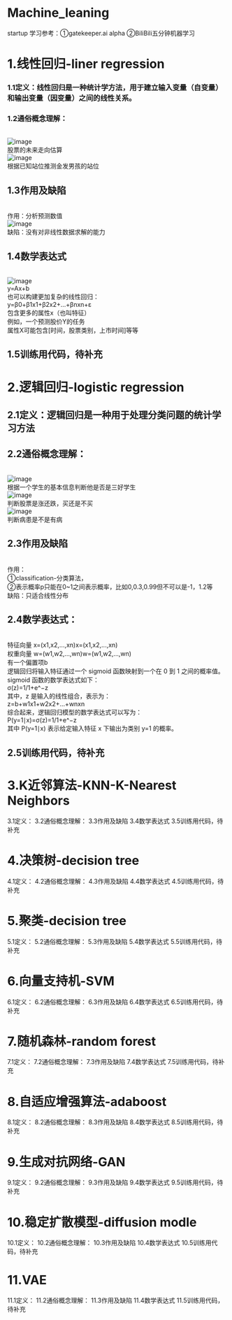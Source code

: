 # Machine_leaning
startup
学习参考：①gatekeeper.ai alpha  ②BiliBili五分钟机器学习

# 1.线性回归-liner regression
### 1.1定义：线性回归是一种统计学方法，用于建立输入变量（自变量）和输出变量（因变量）之间的线性关系。
### 1.2通俗概念理解：
<br> ![image](https://github.com/catto123455/Machine_leaning/assets/140484656/107f3170-98fd-4fb8-b24e-7a1c76643eec)
<br>股票的未来走向估算
<br>![image](https://github.com/catto123455/Machine_leaning/assets/140484656/72088859-1f30-494b-b4a2-74a88582af90)
<br>根据已知站位推测金发男孩的站位
## 1.3作用及缺陷
<br>作用：分析预测数值
<br>![image](https://github.com/catto123455/Machine_leaning/assets/140484656/7623e59e-ef77-430b-a1f2-a2e7822006b6)
<br>缺陷：没有对非线性数据求解的能力
## 1.4数学表达式
<br>![image](https://github.com/catto123455/Machine_leaning/assets/140484656/a6541224-bb93-4494-ba43-2dde4e6390ed)
<br>y=Ax+b
<br>也可以构建更加复杂的线性回归：
<br>y=β0+β1x1+β2x2+...+βnxn+ε
<br>包含更多的属性x（也叫特征）
<br>例如，一个预测股价Y的任务
<br>属性X可能包含[时间，股票类别，上市时间]等等
## 1.5训练用代码，待补充
# 2.逻辑回归-logistic regression
## 2.1定义：逻辑回归是一种用于处理分类问题的统计学习方法
## 2.2通俗概念理解：
<br>![image](https://github.com/catto123455/Machine_leaning/assets/140484656/2cf8a865-3c0c-4ef4-a45e-f60ea15faac5)
<br>根据一个学生的基本信息判断他是否是三好学生
<br>![image](https://github.com/catto123455/Machine_leaning/assets/140484656/6d2c32c4-cd97-41a1-b685-cc2e8d10d1ec)
<br>判断股票是涨还跌，买还是不买
<br>![image](https://github.com/catto123455/Machine_leaning/assets/140484656/336e853e-8631-44b5-9da3-245d84890a5e)
<br>判断病患是不是有病
## 2.3作用及缺陷
<br>作用：
<br>①classification-分类算法，
<br>②表示概率p只能在0~1之间表示概率，比如0,0.3,0.99但不可以是-1，1.2等
<br>缺陷：只适合线性分布
## 2.4数学表达式：
<br>特征向量 x=(x1,x2,...,xn)x=(x1,x2,...,xn)
<br>权重向量 w=(w1,w2,...,wn)w=(w1,w2,...,wn)
<br>有一个偏置项b
<br>逻辑回归将输入特征通过一个 sigmoid 函数映射到一个在 0 到 1 之间的概率值。
<br>sigmoid 函数的数学表达式如下：
<br>σ(z)=1/1+e^−z
<br>其中，z 是输入的线性组合，表示为：
<br>z=b+w1x1+w2x2+...+wnxn
<br>综合起来，逻辑回归模型的数学表达式可以写为：
<br>P(y=1∣x)=σ(z)=1/1+e^−z
<br>其中 P(y=1∣x) 表示给定输入特征 x 下输出为类别 y=1 的概率。
## 2.5训练用代码，待补充
# 3.K近邻算法-KNN-K-Nearest Neighbors
3.1定义：
3.2通俗概念理解：
3.3作用及缺陷
3.4数学表达式
3.5训练用代码，待补充
# 4.决策树-decision tree
4.1定义：
4.2通俗概念理解：
4.3作用及缺陷
4.4数学表达式
4.5训练用代码，待补充
# 5.聚类-decision tree
5.1定义：
5.2通俗概念理解：
5.3作用及缺陷
5.4数学表达式
5.5训练用代码，待补充
# 6.向量支持机-SVM
6.1定义：
6.2通俗概念理解：
6.3作用及缺陷
6.4数学表达式
6.5训练用代码，待补充
# 7.随机森林-random forest
7.1定义：
7.2通俗概念理解：
7.3作用及缺陷
7.4数学表达式
7.5训练用代码，待补充
# 8.自适应增强算法-adaboost
8.1定义：
8.2通俗概念理解：
8.3作用及缺陷
8.4数学表达式
8.5训练用代码，待补充
# 9.生成对抗网络-GAN
9.1定义：
9.2通俗概念理解：
9.3作用及缺陷
9.4数学表达式
9.5训练用代码，待补充
# 10.稳定扩散模型-diffusion modle
10.1定义：
10.2通俗概念理解：
10.3作用及缺陷
10.4数学表达式
10.5训练用代码，待补充
# 11.VAE
11.1定义：
11.2通俗概念理解：
11.3作用及缺陷
11.4数学表达式
11.5训练用代码，待补充
